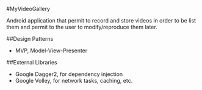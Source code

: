 #MyVideoGallery

Android application that permit to record and store videos in order to be list them and permit to the
user to modify/reproduce them later.

##Design Patterns
- MVP, Model-View-Presenter

##External Libraries
- Google Dagger2, for dependency injection
- Google Volley, for network tasks, caching, etc.